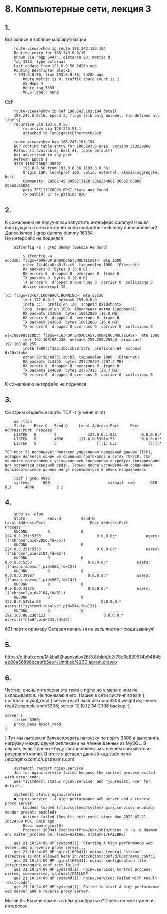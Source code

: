 # 8. Компьютерные сети, лекция 3
## 1.
Вот запись в таблице маршрутизации

        route-views>show ip route 188.243.183.194
        Routing entry for 188.243.0.0/16
        Known via "bgp 6447", distance 20, metric 0
        Tag 3333, type external
        Last update from 193.0.0.56 2d20h ago
        Routing Descriptor Blocks:
        * 193.0.0.56, from 193.0.0.56, 2d20h ago
            Route metric is 0, traffic share count is 1
            AS Hops 4
            Route tag 3333
            MPLS label: none

CEF

        route-views>show ip cef 188.243.183.194 detail 
        188.243.0.0/16, epoch 2, flags [rib only nolabel, rib defined all labels]
        recursive via 193.0.0.56
            recursive via 128.223.51.1
            attached to TenGigabitEthernet0/0/0

        route-views>show bgp 188.243.183.194
        BGP routing table entry for 188.243.0.0/16, version 313229960
        Paths: (1 available, best #1, table default)
        Not advertised to any peer
        Refresh Epoch 1
        3333 1103 20562 35807
            193.0.0.56 from 193.0.0.56 (193.0.0.56)
            Origin IGP, localpref 100, valid, external, atomic-aggregate, best
            Community: 20562:45 20562:3120 20562:4001 20562:65000 20562:65020
            path 7FE113CCBC88 RPKI State not found
            rx pathid: 0, tx pathid: 0x0
## 2.
К сожалению не получилось запустить интерфейс dummy0
Нашёл инструкцию в сети интернет
        sudo modprobe -v dummy numdummies=2
Далее
        lsmod | grep dummy
        dummy                  16384  
Но интерфейс не поднялся 

        $ifconfig -a | grep dummy (Вывода не было)

            $ ifconfig -a 
    enp3s0: flags=4099<UP,BROADCAST,MULTICAST>  mtu 1500
            ether 74:46:a0:b8:1c:c9  txqueuelen 1000  (Ethernet)
            RX packets 0  bytes 0 (0.0 B)
            RX errors 0  dropped 0  overruns 0  frame 0
            TX packets 0  bytes 0 (0.0 B)
            TX errors 0  dropped 0 overruns 0  carrier 0  collisions 0
            device interrupt 18  

    lo: flags=73<UP,LOOPBACK,RUNNING>  mtu 65536
            inet 127.0.0.1  netmask 255.0.0.0
            inet6 ::1  prefixlen 128  scopeid 0x10<host>
            loop  txqueuelen 1000  (Локальная петля (Loopback))
            RX packets 243068  bytes 16012880 (16.0 MB)
            RX errors 0  dropped 0  overruns 0  frame 0
            TX packets 243068  bytes 16012880 (16.0 MB)
            TX errors 0  dropped 0 overruns 0  carrier 0  collisions 0

    wlx7898e8c1c8b3: flags=4163<UP,BROADCAST,RUNNING,MULTICAST>  mtu 1500
            inet 192.168.88.238  netmask 255.255.255.0  broadcast 192.168.88.255
            inet6 fe80::f3a5:1bb:cb78:a5fc  prefixlen 64  scopeid 0x20<link>
            ether 78:98:e8:c1:c8:b3  txqueuelen 1000  (Ethernet)
            RX packets 314395  bytes 297279494 (297.2 MB)
            RX errors 0  dropped 0  overruns 0  frame 0
            TX packets 144629  bytes 23767413 (23.7 MB)
            TX errors 0  dropped 0 overruns 0  carrier 0  collisions 0
К сожалению интерфейс не поднялся
## 3.
Смотрим открытые порты TCP -t (у меня mint)

        ss -tlpn
        State    Recv-Q   Send-Q     Local Address:Port     Peer Address:Port  Process  
        LISTEN   0        5              127.0.0.1:631           0.0.0.0:*              
        LISTEN   0        4096       127.0.0.53%lo:53            0.0.0.0:*              
        LISTEN   0        5                  [::1]:631              [::]:*  

    TCP-порт 53 использует протокол управления передачей данных (TCP), который является одним из основных протоколов в сетях TCP/IP. TCP является протоколом с установлением соединения и требует квитирования для установки сквозной связи. Только после установления соединения пользовательские данные могут пересылаться в обоих направлениях

        lsof | grep 4096
        systemd      808                          mikhail  cwd       DIR                8,2      4096          2 /
## 4.
        sudo ss -ulpn
        State          Recv-Q         Send-Q                                               Local Address:Port                    Peer Address:Port         Process                                            
        UNCONN         0              0                                                      224.0.0.251:5353                         0.0.0.0:*             users:(("chrome",pid=2056,fd=75))                 
        UNCONN         0              0                                                      224.0.0.251:5353                         0.0.0.0:*             users:(("chrome",pid=2104,fd=62))                 
        UNCONN         0              0                                                          0.0.0.0:5353                         0.0.0.0:*             users:(("avahi-daemon",pid=562,fd=12))            
        UNCONN         0              0                                                          0.0.0.0:39987                        0.0.0.0:*             users:(("avahi-daemon",pid=562,fd=14))            
        UNCONN         0              0                                                          0.0.0.0:41775                        0.0.0.0:*             users:(("chrome",pid=2104,fd=81))                 
        UNCONN         0              0                                                    127.0.0.53%lo:53                           0.0.0.0:*             users:(("systemd-resolve",pid=544,fd=12))         
        UNCONN         0              0                                                   192.168.88.238:123                          0.0.0.0:*             users:(("ntpd",pid=734,fd=23))                    
631 порт к примеру Сетевая печать (я не весь листинг сюда закинул)
## 5.
https://github.com/MikhailShapovalov26/3.8/blob/e2f78e3c829974b94845eb80e56896dcabfb5eb4/Untitled%20Diagram.drawio
## 6.
Честно, очень интересна эта тема с nginx но у меня с ним не складывается. Не понимаю я его. Нашёл в сети листинг 
        stream {
    upstream mysql_read {
        server read1.example.com:3306 weight=5;
        server read2.example.com:3306;
        server 10.10.12.34:3306 backup;
    }

    server {
        listen 3306;
        proxy_pass mysql_read;
    }
}
 Тут мы пытаемся балансировать нагрузку по порту 3306 и выполнять нагрузку между двумя репликами на чтение данных из MySQL. В случае, если 1 данные будут остановлены, мы начнём считывать из резервной копии.
 В итоге я вставил данный код sudo nano /etc/nginx/conf.d/upstreams.conf

        systemctl restart nginx.service 
        Job for nginx.service failed because the control process exited with error code.
        See "systemctl status nginx.service" and "journalctl -xe" for details.

        systemctl status nginx.service 
        ● nginx.service - A high performance web server and a reverse proxy server
            Loaded: loaded (/lib/systemd/system/nginx.service; enabled; vendor preset: enabled)
            Active: failed (Result: exit-code) since Mon 2022-02-21 10:24:09 MSK; 6min ago
            Docs: man:nginx(8)
            Process: 160341 ExecStartPre=/usr/sbin/nginx -t -q -g daemon on; master_process on; (code=exited, status=1/FAILURE)

        фев 21 10:24:09 HP systemd[1]: Starting A high performance web server and a reverse proxy server...
        фев 21 10:24:09 HP nginx[160341]: nginx: [emerg] "stream" directive is not allowed here in /etc/nginx/conf.d/upstreams.conf:1
        фев 21 10:24:09 HP nginx[160341]: nginx: configuration file /etc/nginx/nginx.conf test failed
        фев 21 10:24:09 HP systemd[1]: nginx.service: Control process exited, code=exited, status=1/FAILURE
        фев 21 10:24:09 HP systemd[1]: nginx.service: Failed with result 'exit-code'.
        фев 21 10:24:09 HP systemd[1]: Failed to start A high performance web server and a reverse proxy server.
Могли бы Вы мне помочь в нём разобраться? Очень он мне нужен и интересен. 
